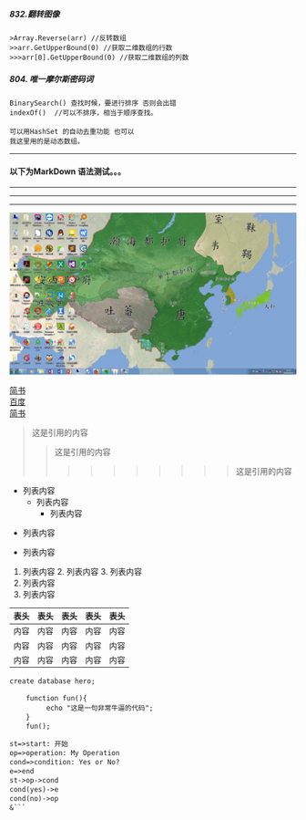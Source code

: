 
##### 832.翻转图像      

    >Array.Reverse(arr) //反转数组
    >>arr.GetUpperBound(0) //获取二维数组的行数
    >>>arr[0].GetUpperBound(0) //获取二维数组的列数

##### 804. 唯一摩尔斯密码词
    BinarySearch() 查找时候，要进行排序 否则会出错
    indexOf()  //可以不排序，相当于顺序查找。

    可以用HashSet 的自动去重功能 也可以
    我这里用的是动态数组。




******
#### 以下为MarkDown 语法测试。。。
---

------

***

![blockchain](https://raw.githubusercontent.com/mt-yu/material/master/dektop1.jpg "test")


[简书](http://jianshu.com)        
[百度](http://baidu.com)  
<a href="https://www.jianshu.com/u/1f5ac0cf6a8b" target="_blank">简书</a>

>这是引用的内容
>>这是引用的内容
>>>>>>>>>>这是引用的内容

- 列表内容
    - 列表内容
        - 列表内容
+ 列表内容
* 列表内容

1. 列表内容
    2. 列表内容
        3. 列表内容
2. 列表内容  
3. 列表内容  

表头|表头|表头|表头|表头
---|:--:|---:|---:|---:
内容|内容|内容|内容|内容
内容|内容|内容|内容|内容
内容|内容|内容|内容|内容

`create database hero;`

```
    function fun(){
         echo "这是一句非常牛逼的代码";
    }
    fun();
```

```flow
st=>start: 开始
op=>operation: My Operation
cond=>condition: Yes or No?
e=>end
st->op->cond
cond(yes)->e
cond(no)->op
&```
